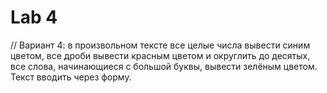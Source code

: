 # Lab 4
// Вариант 4: в произвольном тексте все целые числа вывести синим цветом, все дроби вывести красным цветом и
округлить до десятых, все слова, начинающиеся с большой буквы, вывести зелёным цветом. Текст вводить через форму. 

